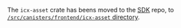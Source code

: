 The `icx-asset` crate has beens moved to the [SDK](https://github.com/dfinity/sdk) repo, to [`/src/canisters/frontend/icx-asset` directory](https://github.com/dfinity/sdk/tree/master/src/canisters/frontend/icx-asset).

